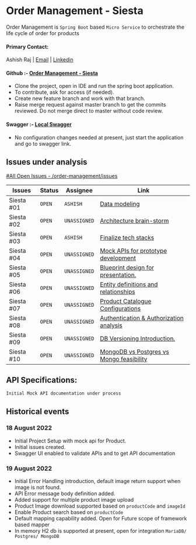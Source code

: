  # Order Management - Siesta

Order Management is `Spring Boot` based `Micro Service` to orchestrate the life cycle of order for products

#### Primary Contact:
Ashish Raj | [Email](mailto:rajs22007@gmail.com?subject=[GitHub]%20Repository%20order%20management) | [Linkedin](https://www.linkedin.com/in/rajs22007/)

#### Github :- [Order Management - Siesta](https://github.com/rajs22007/order-management)
- Clone the project, open in IDE and run the spring boot application.
- To contribute, ask for access (if needed). 
- Create new feature branch and work with that branch.
- Raise merge request against master branch to get the commits reviewed. Do not merge direct to master without code review.

#### Swagger :- [Local Swagger](http://localhost:8080/swagger-ui/index.html)
- No configuration changes needed at present, just start the application and go to swagger link.


## Issues under analysis

[#All Open Issues - /order-management/issues](https://github.com/rajs22007/order-management/issues)

| Issues     | Status | Assignee     | Link                                                                                                |
|------------|--------|--------------|-----------------------------------------------------------------------------------------------------|
| Siesta #01 | `OPEN` | `ASHISH`     | [Data modeling](https://github.com/rajs22007/order-management/issues/1)                             |
| Siesta #02 | `OPEN` | `UNASSIGNED` | [Architecture brain-storm](https://github.com/rajs22007/order-management/issues/2)                  |
| Siesta #03 | `OPEN` | `ASHISH`     | [Finalize tech stacks](https://github.com/rajs22007/order-management/issues/3)                      |
| Siesta #04 | `OPEN` | `UNASSIGNED` | [Mock APIs for prototype development](https://github.com/rajs22007/order-management/issues/4)       |
| Siesta #05 | `OPEN` | `UNASSIGNED` | [Blueprint design for presentation.](https://github.com/rajs22007/order-management/issues/5)        |
| Siesta #06 | `OPEN` | `UNASSIGNED` | [Entity definitions and relationships](https://github.com/rajs22007/order-management/issues/6)      |
| Siesta #07 | `OPEN` | `UNASSIGNED` | [Product Catalogue Configurations](https://github.com/rajs22007/order-management/issues/7)          |
| Siesta #08 | `OPEN` | `UNASSIGNED` | [Authentication & Authorization analysis](https://github.com/rajs22007/order-management/issues/8)   |
| Siesta #09 | `OPEN` | `UNASSIGNED` | [DB Versioning Introduction.](https://github.com/rajs22007/order-management/issues/9)               |
| Siesta #10 | `OPEN` | `UNASSIGNED` | [MongoDB vs Postgres vs Mongo feasibility](https://github.com/rajs22007/order-management/issues/10) |


## API Specifications:

`Initial Mock API documentation under process`

## Historical events

### 18 August 2022
- Initial Project Setup with mock api for Product.
- Initial issues created.
- Swagger UI enabled to validate APIs and to get API documentation

### 19 August 2022
- Initial Error Handling introduction, default image return support when image is not found.
- API Error message body definition added.
- Added support for multiple product image upload
- Product Image download supported based on `productCode` and `imageId`
- Enable Product search based on `productCode`
- Default mapping capability added. Open for Future scope of framework based mapper
-  In memory H2 db is supported at present, open for integration `MariaDB/ Postgres/ MongoDB`

